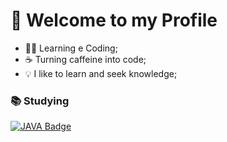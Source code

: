 # 👋 Welcome to my Profile 

- :man_technologist: Learning e Coding;
- :coffee: Turning caffeine into code;
-  💡 I like to learn and seek knowledge;

### :books: Studying
<a href="https://www.java.com/" target="_blank"> ![JAVA Badge](https://img.shields.io/badge/Java-ED8B00?style=for-the-badge&logo=java&logoColor=white)</a>
